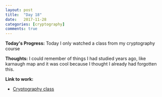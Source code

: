 ```yaml
---
layout: post
title:  "Day 18"
date:   2017-11-28
categories: [cryptography]
comments: true
---
```

**Today's Progress:** Today I only watched a class from my cryptography course

**Thoughts:** I could remember of things I had studied years ago, like karnaugh map and it was cool because I thought I already had forgotten this.

**Link to work:**
* [Cryptography class](https://www.coursera.org/learn/cryptography/lecture/4dzku/hex-and-ascii)
